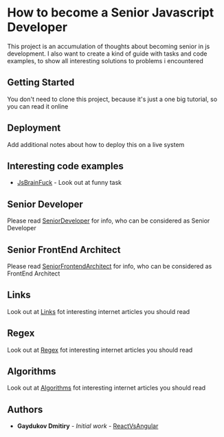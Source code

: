 # How to become a Senior Javascript Developer

This project is an accumulation of thoughts about becoming senior in js development.
I also want to create a kind of guide with tasks and code examples, to show all interesting solutions to problems i encountered

## Getting Started

You don't need to clone this project, because it's just a one big tutorial, so you can read it online

## Deployment

Add additional notes about how to deploy this on a live system

## Interesting code examples
* [JsBrainFuck](https://github.com/dgaydukov/how-to-become-a-senior-js-developer/blob/master/examples/brainfuck.js) - Look out at funny task

## Senior Developer

Please read [SeniorDeveloper](https://github.com/dgaydukov/how-to-become-a-senior-js-developer/blob/master/SeniorDeveloper.md) for info, who can be considered as Senior Developer

## Senior FrontEnd Architect

Please read [SeniorFrontendArchitect](https://github.com/dgaydukov/how-to-become-a-senior-js-developer/blob/master/SeniorFrontendArchitect.md) for info, who can be considered as FrontEnd Architect

## Links

Look out at [Links](https://github.com/dgaydukov/how-to-become-a-senior-js-developer/blob/master/links.md) fot interesting internet articles you should read

## Regex

Look out at [Regex](https://github.com/dgaydukov/how-to-become-a-senior-js-developer/blob/master/regex/README.md) fot interesting internet articles you should read

## Algorithms

Look out at [Algorithms](https://github.com/dgaydukov/how-to-become-a-senior-js-developer/blob/master/algorithm/README.md) fot interesting internet articles you should read

## Authors

* **Gaydukov Dmitiry** - *Initial work* - [ReactVsAngular](https://github.com/dgaydukov/react-vs-angular)